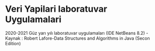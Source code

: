 # Veri Yapilari laboratuvar Uygulamalari
2020-2021 Güz yarı yılı laboratuvar uygulamaları
(IDE NetBeans 8.2)
-Kaynak : Robert Lafore-Data Structures and Algorithms in Java (Secon Edition)
